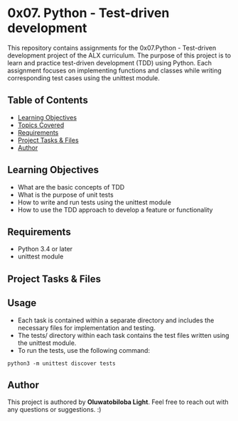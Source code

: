 # 0x07. Python - Test-driven development
This repository contains assignments for the 0x07.Python - Test-driven development project of the ALX curriculum. The purpose of this project is to learn and practice test-driven development (TDD) using Python. Each assignment focuses on implementing functions and classes while writing corresponding test cases using the unittest module.

## Table of Contents
- [Learning Objectives](#learning-objectives)
- [Topics Covered](#topics-covered)
- [Requirements](#requirements)
- [Project Tasks & Files](#project-tasks--files)
- [Author](#author)

## Learning Objectives
- What are the basic concepts of TDD
- What is the purpose of unit tests
- How to write and run tests using the unittest module
- How to use the TDD approach to develop a feature or functionality

## Requirements
- Python 3.4 or later
- unittest module


## Project Tasks & Files


## Usage
- Each task is contained within a separate directory and includes the necessary files for implementation and testing.
- The tests/ directory within each task contains the test files written using the unittest module.
- To run the tests, use the following command:
```
python3 -m unittest discover tests
```

## Author
This project is authored by **Oluwatobiloba Light**. Feel free to reach out with any questions or suggestions. :)